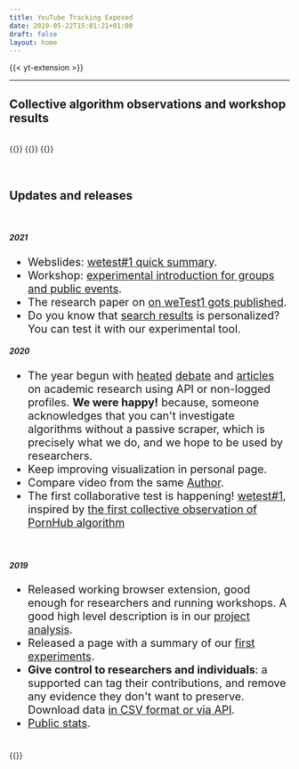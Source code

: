 ```yaml
---
title: YouTube Tracking Exposed
date: 2019-05-22T15:01:21+01:00
draft: false
layout: home
---
```


{{< yt-extension >}}

---

<h2>Collective algorithm observations and workshop results</h2>
<br>

<div class="card-deck">
    <div class="row">
         {{<researchCard
            title="FiterTube: Echo chambers, Filter Bubble and Polarization"
            text=" During the US elections, we realized a collective project at the Digital Methods Winter School 2021. We simulated echo chambers, we studied the construction of filter bubbles and consequent political polarization of suggestions."
            when="January 2021"
            reportLink="https://www.digitalmethods.net/Dmi/WinterSchool2021FIterTube"
            slidesLink="https://github.com/tracking-exposed/presentation/blob/master/FilterTube-DMIWS21.pdf"
            href="/filtertube"
            picture="/images/filtertube-title2.png" >}}
        {{<researchCard
            title="Trexit: Polarization and Reinforcement during Brexit"
            text="During Brexit, we made a three days analysis of the algorithm with ten researchers from all over the world. The research aims to split the group in two and see how YT considers different activities to personalize the following recommendation."	
            when="January 2020"
            reportLink="https://wiki.digitalmethods.net/Dmi/WinterSchool2020youtube"
            slidesLink="https://github.com/tracking-exposed/presentation/blob/master/TREXIT_finalslides.pdf"
            videoLink="https://www.youtube.com/watch?v=igs24EeIWBU"
            href="/trexit"
            picture="/images/TREXIT-title2.jpeg" >}}
        {{<researchCard
            title="Personalization: every second matters"
            text="Our first research with a dozen of students: we began by mapping Youtube personalization differences and distances. Watching a video for a few seconds more is enough to get different recommendations. We tested the sperimental 'clean browser'."
            when="July 2019"
            reportLink="https://github.com/tracking-exposed/presentation/blob/master/ytTREX%20-%20final%20report%20-%20Summer%20School%2019.pdf"
            slidesLink="https://github.com/tracking-exposed/presentation/blob/master/ALEX%20-%20ytTREX%20-%20Summer%20School%2019.pdf"
            href="/results"
            picture="/images/compare.png" >}}
    </div>
    <br><br>
    <div class="raw">
        <h2>Updates and releases</h2>
        <br>
        <h5>2021</h5>
        <ul style="font-size:1.4em;">
            <li>Webslides: <a href="/slides/wetest1">wetest#1 quick summary</a>.</li>
            <li>Workshop: <a href="/slides/workshop">experimental introduction for groups and public events</a>.</li>
            <li>The research paper on <a href="https://www.researchgate.net/profile/Leonardo-Sanna-2/publication/351285419_YTTREX_crowdsourced_analysis_of_YouTube's_recommender_system_during_COVID-19_pandemic/links/60900733a6fdccaebd057c0b/YTTREX-crowdsourced-analysis-of-YouTubes-recommender-system-during-COVID-19-pandemic.pdf">on weTest1 gots published</a>.</li>
            <li>Do you know that <a href="/chiaro/start">search results</a> is personalized? You can test it with our experimental tool.</li>
        </ul>
        <h5>2020</h5>
        <ul style="font-size:1.4em;">
            <li>The year begun with <a href="https://www.cjr.org/the_media_today/youtube-radicalization.php">heated</a> <a href="https://www.cnbc.com/2019/12/30/critics-slam-youtube-study-showing-no-ties-to-radicalization.html">debate</a> and <a href="https://ffwd.medium.com/youtubes-deradicalization-argument-is-really-a-fight-about-transparency-fe27af2f3963">articles</a> on academic research using API or non-logged profiles. <b>We were happy!</b> because, someone acknowledges that you can't investigate algorithms without a passive scraper, which is precisely what we do, and we hope to be used by researchers.</li>
            <li>Keep improving visualization in personal page.</li>
            <li>Compare video from the same <a href="/author">Author</a>.</li>
            <li>The first collaborative test is happening! <a href="/wetest/1">wetest#1</a>, inspired by <a href="https://pornhub.tracking.exposed/potest/final-1">
                the first collective observation of PornHub algorithm
                </a>
            </li>
        </ul>
        <br>
        <h5>2019</h5>
        <ul style="font-size:1.4em;">
            <li>Released working browser extension, good enough for researchers and running workshops. A good high level description is in our <a href="/initial-analysis">project analysis</a>.</li>
            <li>Released a page with a summary of our <a href="/results">first experiments</a>.</li>
            <li><b>Give control to researchers and individuals</b>: a supported can tag their contributions, and remove any evidence they don't want to preserve. Download data <a href="/api-documentation/">in CSV format or via API</a>.</li>
            <li><a href="/impact">Public stats</a>.</li>
        </ul>
    </div>
</div>

<br>
{{<shared-yt-services>}}

